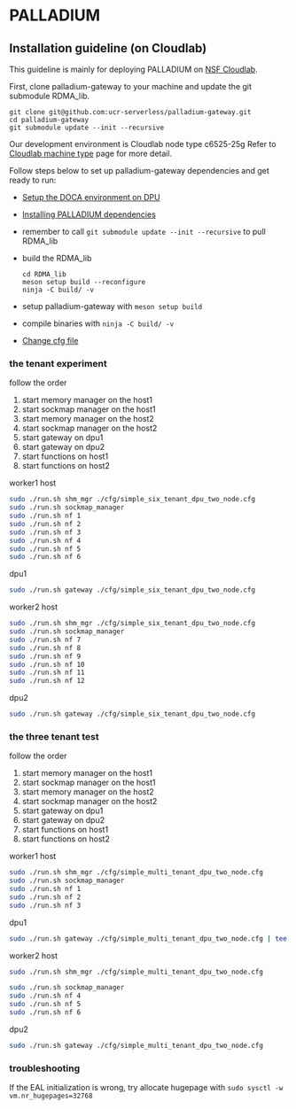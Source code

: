 # PALLADIUM

## Installation guideline (on Cloudlab) ##

This guideline is mainly for deploying PALLADIUM on [NSF Cloudlab](https://www.cloudlab.us/). 


First, clone palladium-gateway to your machine and update the git submodule RDMA\_lib.
```
git clone git@github.com:ucr-serverless/palladium-gateway.git
cd palladium-gateway
git submodule update --init --recursive
```


Our development environment is Cloudlab node type c6525-25g
Refer to [Cloudlab machine type](https://docs.cloudlab.us/hardware.html) page for more detail.


Follow steps below to set up palladium-gateway dependencies and get ready to run:

- [Setup the DOCA environment on DPU](https://docs.nvidia.com/doca/sdk/nvidia+doca+installation+guide+for+linux/index.html)
- [Installing PALLADIUM dependencies](/docs/install-dependencies.md)
- remember to call `git submodule update --init --recursive` to pull RDMA\_lib
- build the RDMA_lib
    ```
    cd RDMA_lib
    meson setup build --reconfigure
    ninja -C build/ -v
    ```
- setup palladium-gateway with `meson setup build`

- compile binaries with `ninja -C build/ -v`

- [Change cfg file](/docs/change-cfg-file.md)


### the tenant experiment

follow the order

1. start memory manager on the host1
2. start sockmap manager on the host1
3. start memory manager on the host2
4. start sockmap manager on the host2
5. start gateway on dpu1
6. start gateway on dpu2
8. start functions on host1
9. start functions on host2




worker1 host

```bash
sudo ./run.sh shm_mgr ./cfg/simple_six_tenant_dpu_two_node.cfg
sudo ./run.sh sockmap_manager
sudo ./run.sh nf 1
sudo ./run.sh nf 2
sudo ./run.sh nf 3
sudo ./run.sh nf 4
sudo ./run.sh nf 5
sudo ./run.sh nf 6
```

dpu1

```bash
sudo ./run.sh gateway ./cfg/simple_six_tenant_dpu_two_node.cfg

```

worker2 host

```bash
sudo ./run.sh shm_mgr ./cfg/simple_six_tenant_dpu_two_node.cfg
sudo ./run.sh sockmap_manager
sudo ./run.sh nf 7
sudo ./run.sh nf 8
sudo ./run.sh nf 9
sudo ./run.sh nf 10
sudo ./run.sh nf 11
sudo ./run.sh nf 12
```

dpu2

```bash
sudo ./run.sh gateway ./cfg/simple_six_tenant_dpu_two_node.cfg

```

### the three tenant test

follow the order

1. start memory manager on the host1
2. start sockmap manager on the host1
3. start memory manager on the host2
4. start sockmap manager on the host2
5. start gateway on dpu1
6. start gateway on dpu2
8. start functions on host1
9. start functions on host2




worker1 host

```bash
sudo ./run.sh shm_mgr ./cfg/simple_multi_tenant_dpu_two_node.cfg
sudo ./run.sh sockmap_manager
sudo ./run.sh nf 1
sudo ./run.sh nf 2
sudo ./run.sh nf 3
```

dpu1

```bash
sudo ./run.sh gateway ./cfg/simple_multi_tenant_dpu_two_node.cfg | tee result.txt


```

worker2 host

```bash
sudo ./run.sh shm_mgr ./cfg/simple_multi_tenant_dpu_two_node.cfg

sudo ./run.sh sockmap_manager
sudo ./run.sh nf 4
sudo ./run.sh nf 5
sudo ./run.sh nf 6
```

dpu2

```bash
sudo ./run.sh gateway ./cfg/simple_multi_tenant_dpu_two_node.cfg

```

### troubleshooting

If the EAL initialization is wrong, try allocate hugepage with `sudo sysctl -w vm.nr_hugepages=32768`
